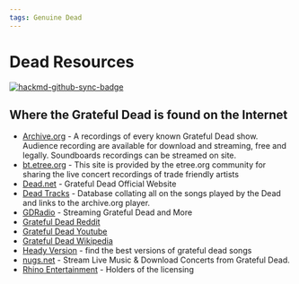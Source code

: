 ```yaml
---
tags: Genuine Dead
---
```


# Dead Resources

[![hackmd-github-sync-badge](https://hackmd.io/eWa7JkioRROwpNOtr0y_8Q/badge)](https://hackmd.io/eWa7JkioRROwpNOtr0y_8Q)



## Where the Grateful Dead is found on the Internet


- [Archive.org](https://archive.org/details/GratefulDead) - A recordings of every known Grateful Dead show. Audience recording are available for download and streaming, free and legally. Soundboards recordings can be streamed on site.
- [bt.etree.org](https://bt.etree.org/) - This site is provided by the etree.org community for sharing the live concert recordings of trade friendly artists
- [Dead.net](https://www.dead.net/) - Grateful Dead Official Website
- [Dead Tracks](https://deadtracks.com/) - Database collating all on the songs played by the Dead and links to the archive.org player.
- [GDRadio](http://www.gdradio.net/) - Streaming Grateful Dead and More
- [Grateful Dead Reddit](https://www.reddit.com/r/gratefuldead/)
- [Grateful Dead Youtube](https://www.youtube.com/channel/UCPuuuhmMW7jh6roOrIV9yRw)
- [Grateful Dead Wikipedia](https://en.wikipedia.org/wiki/Grateful_Dead)
- [Heady Version](http://headyversion.com/) - find the best versions of grateful dead songs
- [nugs.net](https://www.nugs.net/grateful-dead-concerts-live-downloads-in-mp3-flac-or-online-music-streaming/) - Stream Live Music & Download Concerts from Grateful Dead.
- [Rhino Entertainment](https://www.rhino.com/) - Holders of the licensing


